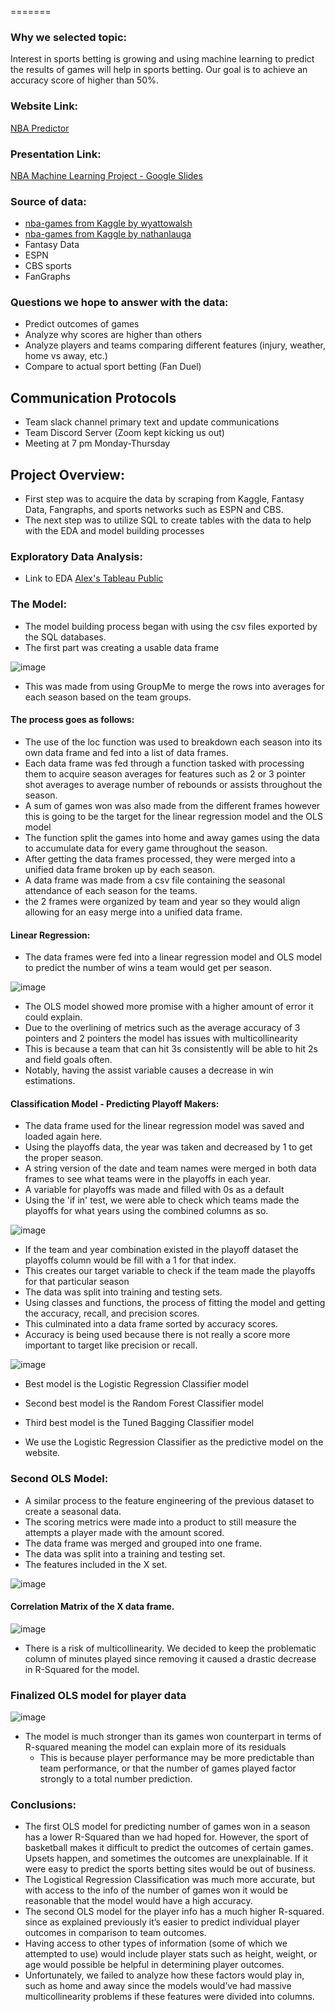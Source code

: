 =======
### Why we selected topic:

Interest in sports betting is growing and using machine learning to predict the results of games will help in sports betting. 
Our goal is to achieve an accuracy score of higher than 50%.

### Website Link:
[NBA Predictor](http://alexlieberman22.pythonanywhere.com/)

### Presentation Link:
[NBA Machine Learning Project - Google Slides](https://docs.google.com/presentation/d/1fVfMzhrjBLZuoqX2h9sObJL0nUd2_X0JM9Z51YIBT4Q/edit?usp=sharing)

### Source of data:

- [nba-games from Kaggle by wyattowalsh](https://www.kaggle.com/wyattowalsh/basketball)
- [nba-games from Kaggle by nathanlauga](https://www.kaggle.com/nathanlauga/nba-games)
- Fantasy Data
- ESPN
- CBS sports
- FanGraphs

### Questions we hope to answer with the data:

- Predict outcomes of games
- Analyze why scores are higher than others
- Analyze players and teams comparing different features (injury, weather, home vs away, etc.)
- Compare to actual sport betting (Fan Duel)

## Communication Protocols

- Team slack channel primary text and update communications
- Team Discord Server (Zoom kept kicking us out)
- Meeting at 7 pm Monday-Thursday

## Project Overview: 

- First step was to acquire the data by scraping from Kaggle, Fantasy Data, Fangraphs, and sports networks such as ESPN and CBS.
- The next step was to utilize SQL to create tables with the data to help with the EDA and model building processes

### Exploratory Data Analysis:

- Link to EDA [Alex's Tableau Public](https://public.tableau.com/app/profile/alex.lieberman/viz/NBAtests/Story1)

### The Model:

- The model building process began with using the csv files exported by the SQL databases.
- The first part was creating a usable data frame

![image](https://user-images.githubusercontent.com/71575748/169663523-f76f4c55-050d-4d41-a691-5b72f3042aa6.png)

  - This was made from using GroupMe to merge the rows into averages for each season based on the team groups.

#### The process goes as follows:

- The use of the loc function was used to breakdown each season into its own data frame and fed into a list of data frames.
- Each data frame was fed through a function tasked with processing them to acquire season averages for features such as 2 or 3 pointer shot averages to average number of rebounds or assists throughout the season.
- A sum of games won was also made from the different frames however this is going to be the target for the linear regression model and the OLS model
- The function split the games into home and away games using the data to accumulate data for every game throughout the season.
- After getting the data frames processed, they were merged into a unified data frame broken up by each season.
- A data frame was made from a csv file containing the seasonal attendance of each season for the teams.
- the 2 frames were organized by team and year so they would align allowing for an easy merge into a unified data frame.

#### Linear Regression:

- The data frames were fed into a linear regression model and OLS model to predict the number of wins a team would get per season.

![image](https://user-images.githubusercontent.com/71575748/169635542-7759190c-11d1-4faf-b3fa-5ee74017aadf.png)

- The OLS model showed more promise with a higher amount of error it could explain.
- Due to the overlining of metrics such as the average accuracy of 3 pointers and 2 pointers the model has issues with multicollinearity
- This is because a team that can hit 3s consistently will be able to hit 2s and field goals often.
- Notably, having the assist variable causes a decrease in win estimations.

#### Classification Model - Predicting Playoff Makers:

- The data frame used for the linear regression model was saved and loaded again here.
- Using the playoffs data, the year was taken and decreased by 1 to get the proper season.
- A string version of the date and team names were merged in both data frames to see what teams were in the playoffs in each year.
- A variable for playoffs was made and filled with 0s as a default
- Using the 'if in' test, we were able to check which teams made the playoffs for what years using the combined columns as so.

![image](https://user-images.githubusercontent.com/71575748/169663581-d54a75fc-ba56-4176-bf8e-190044e07ca3.png)

- If the team and year combination existed in the playoff dataset the playoffs column would be fill with a 1 for that index.
- This creates our target variable to check if the team made the playoffs for that particular season
- The data was split into training and testing sets.
- Using classes and functions, the process of fitting the model and getting the accuracy, recall, and precision scores.
- This culminated into a data frame sorted by accuracy scores. 
- Accuracy is being used because there is not really a score more important to target like precision or recall.

![image](https://user-images.githubusercontent.com/71575748/169663640-073727c1-df70-4b68-aa81-f4e477d5e40d.png)

- Best model is the Logistic Regression Classifier model
- Second best model is the Random Forest Classifier model
- Third best model is the Tuned Bagging Classifier model

- We use the Logistic Regression Classifier as the predictive model on the website.

### Second OLS Model:

- A similar process to the feature engineering of the previous dataset to create a seasonal data.
- The scoring metrics were made into a product to still measure the attempts a player made with the amount scored.
- The data frame was merged and grouped into one frame.
- The data was split into a training and testing set.
- The features included in the X set.

![image](https://user-images.githubusercontent.com/71575748/171760592-abaec874-af47-4c98-820d-82be32a54ef5.png)

#### Correlation Matrix of the X data frame.

![image](https://user-images.githubusercontent.com/71575748/171760659-69966bac-8114-418c-873c-7722f1b4bd99.png)

- There is a risk of multicollinearity. We decided to keep the problematic column of minutes played since removing it caused a drastic decrease in R-Squared for the model.

### Finalized OLS model for player data

![image](https://user-images.githubusercontent.com/71575748/171760954-37443113-b376-4008-80d6-1965d577a386.png)

- The model is much stronger than its games won counterpart in terms of R-squared meaning the model can explain more of its residuals
  - This is because player performance may be more predictable than team performance, or that the number of games played factor strongly to a total number prediction.

### Conclusions:
- The first OLS model for predicting number of games won in a season has a lower R-Squared than we had hoped for. However, the sport of basketball makes it difficult to predict the outcomes of certain games. Upsets happen, and sometimes the outcomes are unexplainable. If it were easy to predict the sports betting sites would be out of business.
- The Logistical Regression Classification was much more accurate, but with access to the info of the number of games won it would be reasonable that the model would have a high accuracy.
- The second OLS model for the player info has a much higher R-squared. since as explained previously it’s easier to predict individual player outcomes in comparison to team outcomes.
- Having access to other types of information (some of which we attempted to use) would include player stats such as height, weight, or age would possible be helpful in determining player outcomes.
- Unfortunately, we failed to analyze how these factors would play in, such as home and away since the models would’ve had massive multicollinearity problems if these features were divided into columns.
